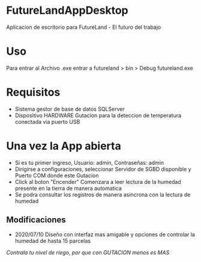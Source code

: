 # FutureLandAppDesktop
Aplicacion de escritorio para FutureLand - El futuro del trabajo


# Uso

Para entrar al Archivo .exe entrar a futureland > bin > Debug futureland.exe

# Requisitos

  - Sistema gestor de base de datos SQLServer
  - Dispositivo HARDWARE Gutacion para la deteccion de temperatura conectada via puerto USB
  
# Una vez la App abierta

  - Si es tu primer ingreso, Usuario: admin, Contraseñas: admin
  - Dirigirse a configuraciones, seleccionar Servidor de SGBD disponible y Puerto COM donde este Gutacion
  - Click al boton "Encender" Comenzara a leer lectura de la humedad presente en la tierra de manera automatica
  - Se podra consultar los registros de manera asincrona con la lectura de humedad
  
## Modificaciones
  - 2020/07/10 Diseño con interfaz mas amigable y opciones de controlar la humedad de hasta 15 parcelas
  
  *Contrala tu nivel de riego, por que con GUTACION menos es MAS*
